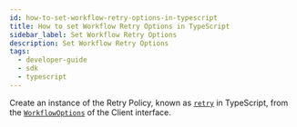 ```yaml
---
id: how-to-set-workflow-retry-options-in-typescript
title: How to set Workflow Retry Options in TypeScript
sidebar_label: Set Workflow Retry Options
description: Set Workflow Retry Options
tags:
  - developer-guide
  - sdk
  - typescript
---
```


Create an instance of the Retry Policy, known as [`retry`](https://typescript.temporal.io/api/interfaces/client.WorkflowOptions/#retry) in TypeScript, from the [`WorkflowOptions`](https://typescript.temporal.io/api/interfaces/client.WorkflowOptions) of the Client interface.

<!--SNIPSTART typescript-retry-workflow -->
<!--SNIPEND-->
